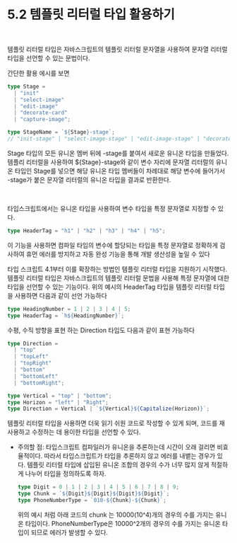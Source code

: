 # 5.2 템플릿 리터럴 타입 활용하기

<br />

템플릿 리터럴 타입은 자바스크립트의 템플릿 리터럴 문자열을 사용하여 문자열 리터럴 타입을 선언할 수 있는 문법이다.

간단한 활용 에시를 보면

```ts
type Stage =
  | "init"
  | "select-image"
  | "edit-image"
  | "decorate-card"
  | "capture-image";

type StageName = `${Stage}-stage`;
// "init-stage" | "select-image-stage" | "edit-image-stage" | "decorate-card-stage" | "capture-image-stage";
```

Stage 타입의 모든 유니온 멤버 뒤에 -stage를 붙여서 새로운 유니온 타입을 만들었다. 템플리 리터럴을 사용하여 ${Stage}-stage와 같이 변수 자리에 문자열 리터럴의 유니온 타입인 Stage를 넣으면 해당 유니온 타입 멤버들이 차례대로 해당 변수에 들어가서 -stage가 붙은 문자열 리터럴의 유니온 타입을 결과로 반환한다.

<br />

타입스크립트에서는 유니온 타입을 사용하여 변수 타입을 특정 문자열로 지정할 수 있다.

```ts
type HeaderTag = "h1" | "h2" | "h3" | "h4" | "h5";
```

이 기능을 사용하면 컴파일 타임의 변수에 할당되는 타입을 특정 문자열로 정확하게 검사하여 휴먼 에러를 방지하고 자동 완성 기능을 통해 개발 생산성을 높일 수 있다

타입 스크립트 4.1부터 이를 확장하는 방법인 템플릿 리터럴 타입을 지원하기 시작했다. 템플릿 리터럴 타입은 자바스크립트의 템플릿 리터럴 문법을 사용해 특정 문자열에 대한 타입을 선언할 수 있는 기능이다. 위의 예시의 HeaderTag 타입을 템플릿 리터럴 타입을 사용하면 다음과 같이 선언 가능하다

```ts
type HeadingNumber = 1 | 2 | 3 | 4 | 5;
type HeaderTag = `h${HeadingNumber}`;
```

수평, 수직 방향을 표현 하는 Direction 타입도 다음과 같이 표현 가능하다

```ts
type Direction =
  | "top"
  | "topLeft"
  | "topRight"
  | "bottom"
  | "bottomLeft"
  | "bottomRight";

type Vertical = "top" | "bottom";
type Horizon = "left" | "Right";
type Direction = Vertical | `${Vertical}${Capitalize(Horizon)}`;
```

템플릿 리터럴 타입을 사용하면 더욱 읽기 쉬원 코드로 작성할 수 있게 되며, 코드를 재사용하고 수정하는 데 용이한 타입을 선언할 수 있다.

- 주의할 점: 타입스크립트 컴파일러가 유니온을 추론하는데 시간이 오래 걸리면 비효율적이다. 따라서 타입스크립트가 타입을 추론하지 않고 에러를 내뱉는 경우가 있다. 템플릿 리터럴 타입에 삽입된 유니온 조합의 경우의 수가 너무 많지 않게 적절하게 나누어 타입을 정의하도록 하자.

  ```ts
  type Digit = 0 | 1 | 2 | 3 | 4 | 5 | 6 | 7 | 8 | 9;
  type Chunk = `${Digit}${Digit}${Digit}${Digit}`;
  type PhoneNumberType = `010-${Chunk}-${Chunk}`;
  ```

  위의 예시 처럼 아래 코드의 chunk 는 10000(10^4)개의 경우의 수를 가지는 유니온 타입이다. PhoneNumberType은 10000^2개의 경우의 수를 가지는 유니온 타입이 되므로 에러가 발생할 수 있다.
